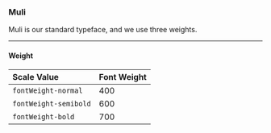 ### Muli

Muli is our standard typeface, and we use three weights.

***

#### Weight

Scale Value | Font Weight
:--- | :---
`fontWeight-normal` | 400
`fontWeight-semibold` | 600
`fontWeight-bold` | 700
